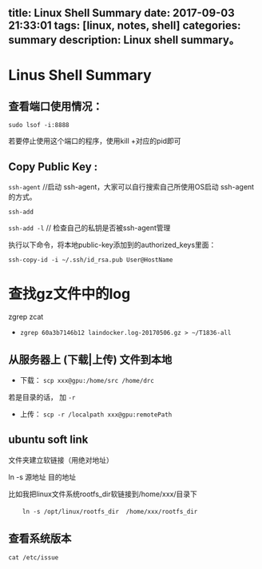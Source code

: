 title: Linux Shell Summary
date: 2017-09-03 21:33:01
tags: [linux, notes, shell]
categories: summary
description: Linux shell summary。
---

# Linus Shell Summary

## 查看端口使用情况：
`sudo lsof -i:8888`

若要停止使用这个端口的程序，使用kill +对应的pid即可

## Copy Public Key :

`ssh-agent` //启动 ssh-agent，大家可以自行搜索自己所使用OS启动 ssh-agent的方式。

`ssh-add`

`ssh-add -l` // 检查自己的私钥是否被ssh-agent管理

执行以下命令，将本地public-key添加到的authorized_keys里面：

`ssh-copy-id -i ~/.ssh/id_rsa.pub User@HostName`

# 查找gz文件中的log
zgrep zcat

- `zgrep 60a3b7146b12 laindocker.log-20170506.gz > ~/T1836-all`

## 从服务器上 (下载|上传) 文件到本地
- 下载： `scp xxx@gpu:/home/src /home/drc`

若是目录的话， 加 `-r`

- 上传： `scp -r /localpath xxx@gpu:remotePath`


## ubuntu soft link

文件夹建立软链接（用绝对地址）

ln -s 源地址 目的地址

比如我把linux文件系统rootfs_dir软链接到/home/xxx/目录下

　　`ln -s /opt/linux/rootfs_dir  /home/xxx/rootfs_dir`
　　
## 查看系统版本

`cat /etc/issue `  

　　